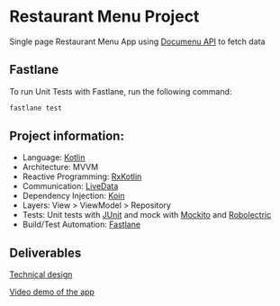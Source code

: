 # Restaurant Menu Project

Single page Restaurant Menu App using [Documenu API](https://documenu.com/docs) to fetch data

## Fastlane

To run Unit Tests with Fastlane, run the following command:

```bash
fastlane test
```

## Project information:
- Language: [Kotlin](https://developer.android.com/kotlin)  
- Architecture: MVVM  
- Reactive Programming: [RxKotlin](https://github.com/ReactiveX/RxKotlin)
- Communication: [LiveData](https://developer.android.com/topic/libraries/architecture/livedata)
- Dependency Injection: [Koin](https://github.com/InsertKoinIO/koin)  
- Layers: View > ViewModel > Repository
- Tests: Unit tests with [JUnit](https://developer.android.com/training/testing/unit-testing/local-unit-tests) and mock with [Mockito](https://github.com/mockito/mockito) and [Robolectric](https://github.com/robolectric/robolectric)  
- Build/Test Automation: [Fastlane](https://fastlane.tools/)  

## Deliverables

[Technical design](https://docs.google.com/document/d/14INM4JN2yNP7EbWs4J3F34Wa1GfNHe6cBAKaezDyTjM/edit?usp=sharing)

[Video demo of the app](https://drive.google.com/file/d/1L1LL8nOwW1RoTWt7QGxSeExCDe7pxCvH/view?usp=sharing)